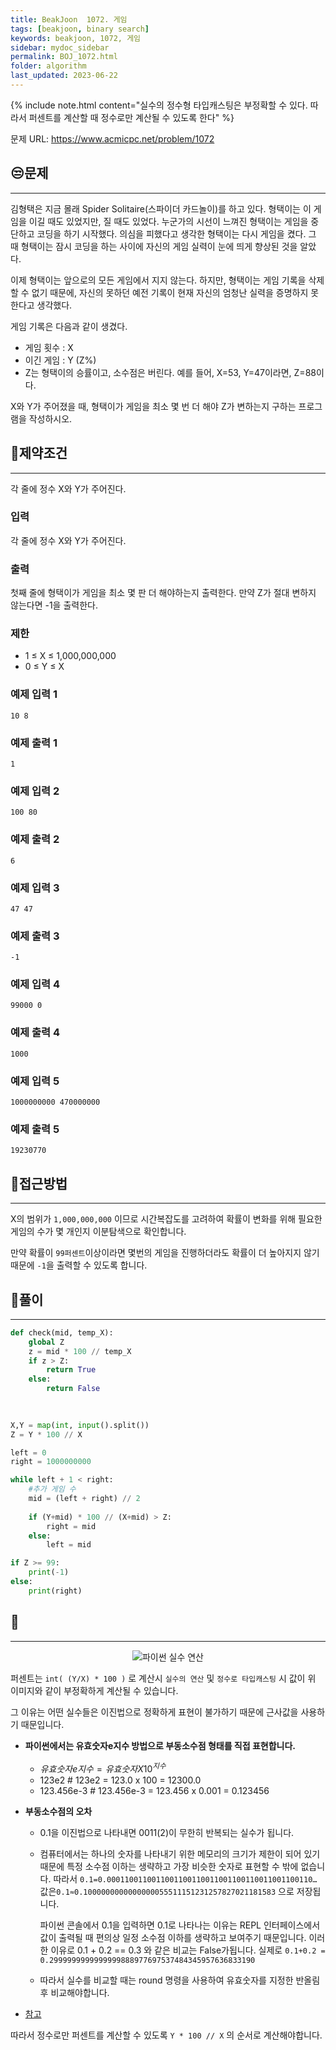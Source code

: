 ```yaml
---
title: BeakJoon  1072. 게임
tags: [beakjoon, binary search]
keywords: beakjoon, 1072, 게임
sidebar: mydoc_sidebar
permalink: BOJ_1072.html
folder: algorithm
last_updated: 2023-06-22
---
```


{% include note.html content="실수의 정수형 타입캐스팅은 부정확할 수 있다. 따라서 퍼센트를 계산할 때 정수로만 계산될 수 있도록 한다" %}


문제 URL: https://www.acmicpc.net/problem/1072


## 😒문제

---

김형택은 지금 몰래 Spider Solitaire(스파이더 카드놀이)를 하고 있다. 형택이는 이 게임을 이길 때도 있었지만, 질 때도 있었다. 누군가의 시선이 느껴진 형택이는 게임을 중단하고 코딩을 하기 시작했다. 의심을 피했다고 생각한 형택이는 다시 게임을 켰다. 그 때 형택이는 잠시 코딩을 하는 사이에 자신의 게임 실력이 눈에 띄게 향상된 것을 알았다.

이제 형택이는 앞으로의 모든 게임에서 지지 않는다. 하지만, 형택이는 게임 기록을 삭제 할 수 없기 때문에, 자신의 못하던 예전 기록이 현재 자신의 엄청난 실력을 증명하지 못한다고 생각했다.

게임 기록은 다음과 같이 생겼다.

- 게임 횟수 : X
- 이긴 게임 : Y (Z%)
- Z는 형택이의 승률이고, 소수점은 버린다. 예를 들어, X=53, Y=47이라면, Z=88이다.

X와 Y가 주어졌을 때, 형택이가 게임을 최소 몇 번 더 해야 Z가 변하는지 구하는 프로그램을 작성하시오.

## 👀제약조건

---

각 줄에 정수 X와 Y가 주어진다.

### 입력

각 줄에 정수 X와 Y가 주어진다.

### 출력

첫째 줄에 형택이가 게임을 최소 몇 판 더 해야하는지 출력한다. 만약 Z가 절대 변하지 않는다면 -1을 출력한다.

### 제한

- 1 ≤ X ≤ 1,000,000,000
- 0 ≤ Y ≤ X

### 예제 입력 1

```
10 8

```

### 예제 출력 1

```
1

```

### 예제 입력 2

```
100 80

```

### 예제 출력 2

```
6

```

### 예제 입력 3

```
47 47

```

### 예제 출력 3

```
-1

```

### 예제 입력 4

```
99000 0

```

### 예제 출력 4

```
1000

```

### 예제 입력 5

```
1000000000 470000000

```

### 예제 출력 5

```
19230770
```

## 🤩접근방법

---

X의 범위가 `1,000,000,000` 이므로 시간복잡도를 고려하여 확률이 변화를 위해 필요한 게임의 수가 몇 개인지 이분탐색으로 확인합니다.

만약 확률이 `99퍼센트`이상이라면 몇번의 게임을 진행하더라도 확률이 더 높아지지 않기 때문에 `-1`을 출력할 수 있도록 합니다. 

## 🤔풀이

---

```python
def check(mid, temp_X):
    global Z
    z = mid * 100 // temp_X
    if z > Z:
        return True
    else:
        return False 
    
    

X,Y = map(int, input().split())
Z = Y * 100 // X

left = 0
right = 1000000000

while left + 1 < right:
    #추가 게임 수 
    mid = (left + right) // 2
    
    if (Y+mid) * 100 // (X+mid) > Z:
        right = mid
    else:
        left = mid

if Z >= 99:    
    print(-1)
else:
    print(right)
```

## 🧐

---
<p align="center">
<img alt="파이썬 실수 연산" src="https://github.com/JeonJe/Board/assets/43032391/670fbe6a-26f8-4ec0-8ef0-39394b0e30e5">
</p>

퍼센트는 `int( (Y/X) * 100 )` 로 계산시 `실수의 연산` 및 `정수로 타입캐스팅` 시 값이 위 이미지와 같이 부정확하게 계산될 수 있습니다.

그 이유는 어떤 실수들은 이진법으로 정확하게 표현이 불가하기 때문에 근사값을 사용하기 때문입니다.

- **파이썬에서는 유효숫자e지수 방법으로 부동소수점 형태를 직접 표현합니다.**
    - $유효숫자e지수 = 유효숫자X10^{지수}$
    - 123e2 # 123e2 = 123.0 x 100 = 12300.0
    - 123.456e-3 # 123.456e-3 = 123.456 x 0.001 = 0.123456
    
- **부동소수점의 오차**
    - 0.1을 이진법으로 나타내면 0011(2)이 무한히 반복되는 실수가 됩니다.
    - 컴퓨터에서는 하나의 숫자를 나타내기 위한 메모리의 크기가 제한이 되어 있기 때문에 특정 소수점 이하는 생략하고 가장 비슷한 숫자로 표현할 수 밖에 없습니다. 따라서 `0.1=0.0001100110011001100110011001100110011001100110…` 값은`0.1≈0.1000000000000000055511151231257827021181583` 으로 저장됩니다.
        
        파이썬 콘솔에서 0.1을 입력하면 0.1로 나타나는 이유는 REPL 인터페이스에서 값이 출력될 때 편의상 일정 소수점 이하를 생략하고 보여주기 때문입니다. 이러한 이유로 0.1 + 0.2 == 0.3 와 같은 비교는 False가됩니다. 실제로 `0.1+0.2 = 0.2999999999999999888977697537484345957636833190` 
        
    - 따라서 실수를 비교할 때는 round 명령을 사용하여 유효숫자를 지정한 반올림 후 비교해야합니다.
    
-  [참고](https://datascienceschool.net/01%20python/02.02%20%EB%B6%80%EB%8F%99%EC%86%8C%EC%88%98%EC%A0%90%20%EC%8B%A4%EC%88%98%20%EC%9E%90%EB%A3%8C%ED%98%95.html)

따라서 정수로만 퍼센트를 계산할 수 있도록 `Y * 100 // X` 의 순서로 계산해야합니다.